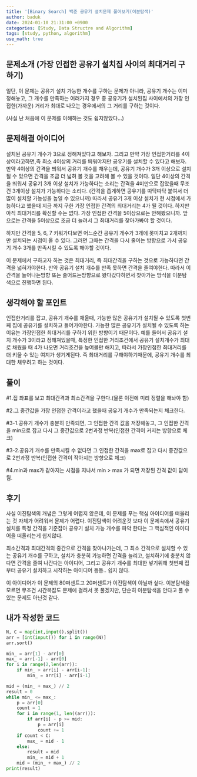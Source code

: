 ```yaml
---
title: '[Binary Search] 백준 공유기 설치문제 풀어보기(이분탐색)'
author: baduk
date: 2024-01-10 21:31:00 +0900
categories: [Study, Data Structre and Algorithm]
tags: [study, python, algorithm]
use_math: true
---
```

<script async src="https://pagead2.googlesyndication.com/pagead/js/adsbygoogle.js?client=ca-pub-2582023706445264"
     crossorigin="anonymous"></script>

## 문제소개 (가장 인접한 공유기 설치집 사이의 최대거리 구하기)
일단, 이 문제는 공유기 설치 가능한 개수를 구하는 문제가 아니라, 공유기 개수는 이미 정해놓고, 그 개수를 만족하는 여러가지 경우 중 공유기가 설치된집 사이에서의 가장 인접한(가까운)  거리가 최대로 나오는 경우에서의 그 거리를 구하는 것이다.

(사실 난 처음에 이 문제를 이해하는 것도 쉽지않았다...)

## 문제해결 아이디어
설치된 공유기 개수가 3으로 정해져있다고 해보자. 그리고 만약 가장 인접한거리를 4이상이라고하면,즉 최소 4이상의 거리를 띄워야지만 공유기를 설치할 수 있다고 해보자. 만약 4이상의 간격을 띄워서 공유기 개수를 채우는데, 공유기 개수가 3개 이상으로 설치될 수 있으면 간격을 조금 더 넓혀 볼 것을 고려해 볼 수 있을 것이다. 일단 4이상의 간격을 띄워서 공유기 3개 이상 설치가 가능하다는 소리는 간격을 4미만으로 잡았을때 무조건 3개이상 설치가 가능하다는 소리다. (간격을 좁게하면 공유기를 따닥따닥 붙여서 더 많이 설치할 가능성을 높일 수 있으니까)
따라서 공유기 3개 이상 설치가 현 시점에서 가능하다고 했을때 지금 까지 구한 가장 인접한 간격의 최대거리는 4가 될 것이다. 하지만 아직 최대거리를 확신할 수는 없다. 가장 인접한 간격을 5이상으로는 안해봤으니까. 앞으로는 간격을 5이상으로 조금 더 늘려서 그 최대거리를 찾아가봐야 할 것이다.

하지만 간격을 5, 6, 7 키워가다보면 어느순간 공유기 개수가 3개에 못미치고 2개까지만 설치되는 시점이 올 수 있다. 그러면 그때는 간격을 다시 줄이는 방향으로 가서 공유기 개수 3개를 만족시킬 수 있도록 해야할 것이다.

 이 문제에서 구하고자 하는 것은 최대거리, 즉 최대간격을 구하는 것으로 가능하다면 간격을 넓혀가야한다. 만약 공유기 설치 개수를 만족 못하면 간격을 줄여야한다. 따라서 이 간격을 늘어나는방향 또는 줄어드는방향으로 왔다갔다하면서 찾아가는 방식을 이분탐색으로 진행하면 된다.


## 생각해야 할 포인트
인접한거리를 잡고, 공유기 개수를 채울때, 가능한 많은 공유기가 설치될 수 있도록 첫번째 집에 공유기를 설치하고 들어가야한다. 가능한 많은 공유기가 설치될 수 있도록 하는 이유는 가장인접한 최대거리를 구하기 위한 방향이기 때문이다. 예를 들어서 공유기 설치 개수가 3이라고 정해져있을때,  특정한 인접한 거리조건에서 공유기 설치개수가 최대로 채웠을 때 4가 나오면 거리조건을 높여볼만 해지고, 따라서 가장인접한 최대거리를 더 키울 수 있는 여지가 생기게된다. 즉 최대거리를 구해야하기때문에, 공유기 개수를 최대한 채우려고 하는 것이다.


## 풀이

#1.집 좌표를 보고 최대간격과 최소간격을 구한다.(물론 이전에 미리 정렬을 해놔야 함)

#2.그 중간값을 가장 인접한 간격이라고 했을때 공유기 개수가 만족되는지 체크한다.

#3-1.공유기 개수가 충분히 만족되면, 그 인접한 간격 값을 저장해놓고, 그 인접한 간격을 min으로 잡고 다시 그 중간값으로 2번과정 반복(인접한 간격이 커지는 방향으로 체크)

#3-2.공유기 개수를 만족시킬 수 없다면 그 인접한 간격을 max로 잡고 다시 중간값으로 2번과정 반복(인접한 간격이 작아지는 방향으로 체크)

#4.min과 max가 같아지는 시점을 지나서 min > max 가 되면 저장된 간격 값이 답이됨.

## 후기
사실 이진탐색의 개념은 그렇게 어렵지 않은데, 이 문제를 푸는 핵심 아이디어를 떠올리는 것 자체가 어려워서 문제가 어렵다. 이진탐색이 어려운것 보다 이 문제속에서 공유기 설치를 특정 간격을 기준잡아 공유기 설치 가능 개수를 파악 한다는 그 핵심적인 아이디어을 떠올리는게 쉽지않다.

최소간격과 최대간격의 중간으로 간격을 찾아나가는데, 그 최소 간격으로 설치할 수 있는 공유기 개수를 구하고, 설치가 충분히 가능하면 간격을 늘리고, 설치하기에 충분치 않다면 간격을 줄여 나간다는 아이디어, 그리고 공유기 개수를 최대한 넣기위해 첫번째 집부터 공유기 설치하고 시작하는 아이디어 등등.. 쉽지 않다.

이 아이디어가 이 문제의 80퍼센트고 20퍼센트가 이진탐색이 아닐까 싶다. 이분탐색을 모르면 무조건 시간복잡도 문제에 걸려서 못 풀겠지만, 단순히 이분탐색을 안다고 풀 수 있는 문제도 아닌것 같다.

## 내가 작성한 코드
```python
N, C = map(int,input().split())
arr = [int(input()) for i in range(N)]
arr.sort()

min_ = arr[1] - arr[0]
max_ = arr[-1] - arr[0]
for i in range(2,len(arr)):
    if min_ > arr[i] - arr[i-1]:
        min_ = arr[i] - arr[i-1]

mid = (min_ + max_) // 2
result = 0
while min_ <= max_:
    p = arr[0]
    count = 1
    for i in range(1, len((arr))):
        if arr[i] - p >= mid:
            p = arr[i]
            count += 1
    if count < C:
        max_ = mid - 1
    else:
        result = mid
        min_ = mid + 1
    mid = (min_ + max_) // 2
print(result)
```


<script async src="https://pagead2.googlesyndication.com/pagead/js/adsbygoogle.js?client=ca-pub-2582023706445264"
     crossorigin="anonymous"></script>